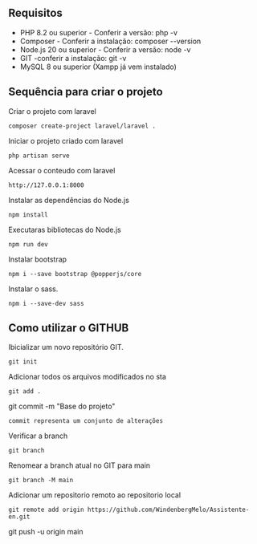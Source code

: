 ## Requisitos

* PHP 8.2 ou superior - Conferir a versão: php -v
* Composer - Conferir a instalação: composer --version
* Node.js 20 ou superior - Conferir a versão: node -v
* GIT -conferir a instalação: git -v
* MySQL 8 ou superior (Xampp já vem instalado)

## Sequência para criar o projeto

Criar o projeto com laravel
````
composer create-project laravel/laravel .
````
Iniciar o projeto criado com laravel
````
php artisan serve
````
Acessar o conteudo com laravel
````
http://127.0.0.1:8000
````
Instalar as dependências do Node.js
````
npm install
````
Executaras bibliotecas do Node.js
````
npm run dev
````
Instalar bootstrap
````
npm i --save bootstrap @popperjs/core
````
Instalar o sass.
````
npm i --save-dev sass
````
## Como utilizar o GITHUB

Ibicializar um novo repositório GIT.
````
git init
````
Adicionar todos os arquivos modificados no sta
````
git add .
````
git commit -m "Base do projeto"
````
commit representa um conjunto de alterações
````
Verificar a branch
````
git branch
````
Renomear a branch atual no GIT para main
````
git branch -M main
````
Adicionar um repositorio remoto ao repositorio local
````
git remote add origin https://github.com/WindenbergMelo/Assistente-en.git
````
git push -u origin main